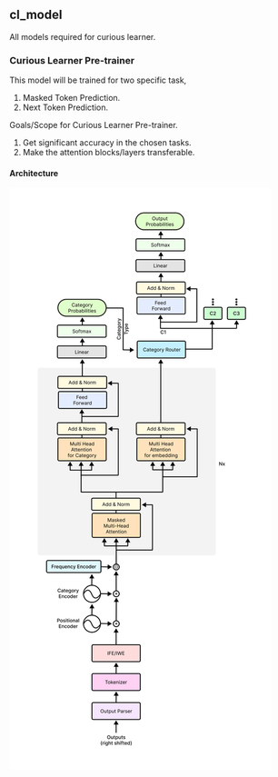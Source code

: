 ## cl_model
All models required for curious learner.

### Curious Learner Pre-trainer
This model will be trained for two specific task, 
1. Masked Token Prediction.
2. Next Token Prediction.

Goals/Scope for Curious Learner Pre-trainer.
1. Get significant accuracy in the chosen tasks.
2. Make the attention blocks/layers transferable.

#### Architecture
<img src="./assets/curious_learner_pretrainer.png" alt="alt text">



